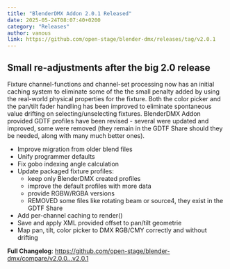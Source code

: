 ```yaml
---
title: "BlenderDMX Addon 2.0.1 Released"
date: 2025-05-24T08:07:40+0200
category: "Releases"
author: vanous
link: https://github.com/open-stage/blender-dmx/releases/tag/v2.0.1
---
```

## Small re-adjustments after the big 2.0 release

Fixture channel-functions and channel-set processing now has an initial caching system to eliminate some of the the small penalty added by using the real-world physical properties for the fixture. Both the color picker and the pan/tilt fader handling has been improved to eliminate spontaneous value drifting on selecting/unselecting fixtures. BlenderDMX Addon provided GDTF profiles have been revised - several were updated and improved, some were removed (they remain in the GDTF Share should they be needed, along with many much better ones).

* Improve migration from older blend files
* Unify programmer defaults
* Fix gobo indexing angle calculation
* Update packaged fixture profiles:
    - keep only BlenderDMX created profiles
    - improve the default profiles with more data
    - provide RGBW/RGBA versions
    - REMOVED some files like rotating beam or source4, they exist in the GDTF
      Share
* Add per-channel caching to render()
* Save and apply XML provided offset to pan/tilt geometrie
* Map pan, tilt, color picker to DMX RGB/CMY correctly and without drifting

**Full Changelog**: https://github.com/open-stage/blender-dmx/compare/v2.0.0...v2.0.1

